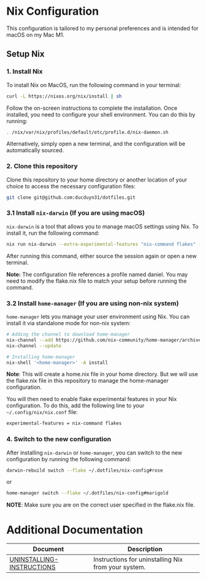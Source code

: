 # Nix Configuration

This configuration is tailored to my personal preferences and is intended for macOS on my Mac M1.

## Setup Nix

### 1. Install Nix

To install Nix on MacOS, run the following command in your terminal:

```bash
curl -L https://nixos.org/nix/install | sh
```

Follow the on-screen instructions to complete the installation. Once installed, you need to configure your shell environment. You can do this by running:

```bash
. /nix/var/nix/profiles/default/etc/profile.d/nix-daemon.sh
```

Alternatively, simply open a new terminal, and the configuration will be automatically sourced.

### 2. Clone this repository

Clone this repository to your home directory or another location of your choice to access the necessary configuration files:

```bash
git clone git@github.com:ducduyn31/dotfiles.git
```

### 3.1 Install `nix-darwin` (If you are using macOS)

`nix-darwin` is a tool that allows you to manage macOS settings using Nix. To install it, run the following command:

```bash
nix run nix-darwin --extra-experimental-features "nix-command flakes" -- switch --flake ~/.dotfiles/nix-config#rose
```

After running this command, either source the session again or open a new terminal.

**Note:** The configuration file references a profile named daniel. You may need to modify the flake.nix file to match your setup before running the command.

### 3.2 Install `home-manager` (If you are using non-nix system)

`home-manager` lets you manage your user environment using Nix. You can install it via standalone mode for non-nix system:

```bash
# Adding the channel to download home-manager
nix-channel --add https://github.com/nix-community/home-manager/archive/master.tar.gz home-manager
nix-channel --update

# Installing home-manager
nix-shell '<home-manager>' -A install
```

**Note**: This will create a home.nix file in your home directory. But we will use the flake.nix file in this repository to manage the home-manager configuration.

You will then need to enable flake experimental features in your Nix configuration. To do this, add the following line to your `~/.config/nix/nix.conf` file:

```bash
experimental-features = nix-command flakes
```

### 4. Switch to the new configuration

After installing `nix-darwin` or `home-manager`, you can switch to the new configuration by running the following command:

```bash
darwin-rebuild switch --flake ~/.dotfiles/nix-config#rose
```

or

```bash
home-manager switch --flake ~/.dotfiles/nix-config#marigold
```

**NOTE**: Make sure you are on the correct user specified in the flake.nix file.

# Additional Documentation

| Document                                                       | Description                                         |
| -------------------------------------------------------------- | --------------------------------------------------- |
| [UNINSTALLING-INSTRUCTIONS](docs/UNINSTALLING-INSTRUCTIONS.md) | Instructions for uninstalling Nix from your system. |
